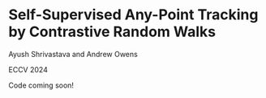 # Self-Supervised Any-Point Tracking by Contrastive Random Walks



Ayush Shrivastava and Andrew Owens

ECCV 2024

Code coming soon!
